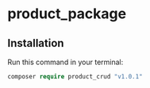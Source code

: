 # product_package

## Installation

Run this command in your terminal:

```php
composer require product_crud "v1.0.1"
```
